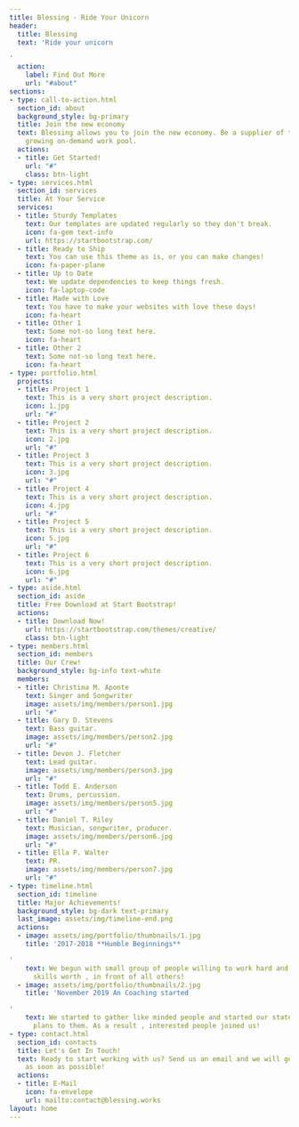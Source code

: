 ```yaml
---
title: Blessing - Ride Your Unicorn
header:
  title: Blessing
  text: 'Ride your unicorn

'
  action:
    label: Find Out More
    url: "#about"
sections:
- type: call-to-action.html
  section_id: about
  background_style: bg-primary
  title: Join the new economy
  text: Blessing allows you to join the new economy. Be a supplier of the rapidly
    growing on-demand work pool.
  actions:
  - title: Get Started!
    url: "#"
    class: btn-light
- type: services.html
  section_id: services
  title: At Your Service
  services:
  - title: Sturdy Templates
    text: Our templates are updated regularly so they don't break.
    icon: fa-gem text-info
    url: https://startbootstrap.com/
  - title: Ready to Ship
    text: You can use this theme as is, or you can make changes!
    icon: fa-paper-plane
  - title: Up to Date
    text: We update dependencies to keep things fresh.
    icon: fa-laptop-code
  - title: Made with Love
    text: You have to make your websites with love these days!
    icon: fa-heart
  - title: Other 1
    text: Some not-so long text here.
    icon: fa-heart
  - title: Other 2
    text: Some not-so long text here.
    icon: fa-heart
- type: portfolio.html
  projects:
  - title: Project 1
    text: This is a very short project description.
    icon: 1.jpg
    url: "#"
  - title: Project 2
    text: This is a very short project description.
    icon: 2.jpg
    url: "#"
  - title: Project 3
    text: This is a very short project description.
    icon: 3.jpg
    url: "#"
  - title: Project 4
    text: This is a very short project description.
    icon: 4.jpg
    url: "#"
  - title: Project 5
    text: This is a very short project description.
    icon: 5.jpg
    url: "#"
  - title: Project 6
    text: This is a very short project description.
    icon: 6.jpg
    url: "#"
- type: aside.html
  section_id: aside
  title: Free Download at Start Bootstrap!
  actions:
  - title: Download Now!
    url: https://startbootstrap.com/themes/creative/
    class: btn-light
- type: members.html
  section_id: members
  title: Our Crew!
  background_style: bg-info text-white
  members:
  - title: Christina M. Aponte
    text: Singer and Songwriter
    image: assets/img/members/person1.jpg
    url: "#"
  - title: Gary D. Stevens
    text: Bass guitar.
    image: assets/img/members/person2.jpg
    url: "#"
  - title: Devon J. Fletcher
    text: Lead guitar.
    image: assets/img/members/person3.jpg
    url: "#"
  - title: Todd E. Anderson
    text: Drums, percussion.
    image: assets/img/members/person5.jpg
    url: "#"
  - title: Daniel T. Riley
    text: Musician, songwriter, producer.
    image: assets/img/members/person6.jpg
    url: "#"
  - title: Ella P. Walter
    text: PR.
    image: assets/img/members/person7.jpg
    url: "#"
- type: timeline.html
  section_id: timeline
  title: Major Achievements!
  background_style: bg-dark text-primary
  last_image: assets/img/timeline-end.png
  actions:
  - image: assets/img/portfolio/thumbnails/1.jpg
    title: '2017-2018 **Humble Beginnings**

'
    text: We begun with small group of people willing to work hard and make our teaching
      skills worth , in front of all others!
  - image: assets/img/portfolio/thumbnails/2.jpg
    title: 'November 2019 An Coaching started

'
    text: We started to gather like minded people and started our stategies and future
      plans to them. As a result , interested people joined us!
- type: contact.html
  section_id: contacts
  title: Let's Get In Touch!
  text: Ready to start working with us? Send us an email and we will get back to you
    as soon as possible!
  actions:
  - title: E-Mail
    icon: fa-envelope
    url: mailto:contact@blessing.works
layout: home
---
```


